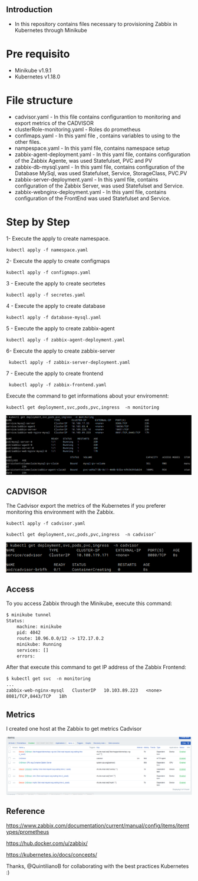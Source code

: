 ## Introduction

- In this repository contains files necessary to provisioning Zabbix in Kubernetes through Minikube

# Pre requisito

- Minikube v1.9.1
- Kubernetes v1.18.0 

# File structure

- cadvisor.yaml - In this file contains configurantion to monitoring and export metrics of the CADVISOR
- clusterRole-monitoring.yaml - Roles do prometheus
- confimaps.yaml - In this yaml file , contains variables to using to the other files.
- nampespace.yaml - In this yaml file, contains namespace setup
- zabbix-agent-deployment.yaml - In this yaml file, contains configuration of the Zabbix Agente, was used  Statefulset, PVC and PV
- zabbix-db-mysql.yaml -  In this yaml file, contains configuration of the Database MySql, was used  Statefulset, Service, StorageClass, PVC.PV
- zabbix-server-deployment.yaml - In this yaml file, contains configuration of the Zabbix Server, was used  Statefulset and Service.
- zabbix-webnginx-deployment.yaml - In this yaml file, contains configuration of the FrontEnd was used  Statefulset and Service.


# Step by Step


1- Execute the apply to create namespace.

```
kubectl apply -f namespace.yaml
```

2- Execute the apply to create configmaps
```
kubectl apply -f configmaps.yaml
```

3 - Execute the apply to create secrtetes
```
kubectl apply -f secretes.yaml
```

4 - Execute the apply to create database
```
kubectl apply -f database-mysql.yaml 
```

5 - Execute the apply to create zabbix-agent
```
kubectl apply -f zabbix-agent-deployment.yaml
```

6- Execute the apply to create zabbix-server

```
 kubectl apply -f zabbix-server-deployment.yaml
```
7 - Execute the apply to create frontend

```
 kubectl apply -f zabbix-frontend.yaml 
```

Execute the command to get informations about your enviromennt:

```
kubectl get deployment,svc,pods,pvc,ingress  -n monitoring

```

![Alt text](screenshot/kubernetes-zabbix.png?raw=true "Kubernetes-Zabbix")

## CADVISOR

The Cadvisor export the metrics of the Kubernetes if you preferer monitoring this environment with the Zabbix.

```
kubectl apply -f cadvisor.yaml
```

```
kubectl get deployment,svc,pods,pvc,ingress  -n cadvisor`
```
![Alt text](screenshot/cadvisor.png?raw=true "Cadvisor")


## Access

To  you access  Zabbix through the Minikube, execute this command:

```
$ minikube tunnel
Status:	
	machine: minikube
	pid: 4042
	route: 10.96.0.0/12 -> 172.17.0.2
	minikube: Running
	services: []
    errors: 

```

After that execute this command to get IP address of the Zabbix Frontend:

```
$ kubectl get svc  -n monitoring
...
zabbix-web-nginx-mysql   ClusterIP   10.103.89.223   <none>        8081/TCP,8443/TCP   18h

```

## Metrics

I created one host at the Zabbix to get metrics Cadvisor

![Alt text](screenshot/metrics-cadvisor-zabbix.png?raw=true "Cadvisor-Zabbix")


## Reference

https://www.zabbix.com/documentation/current/manual/config/items/itemtypes/prometheus

https://hub.docker.com/u/zabbix/

https://kubernetes.io/docs/concepts/


Thanks, @QuintilianoB for collaborating with the best practices Kubernetes  :)